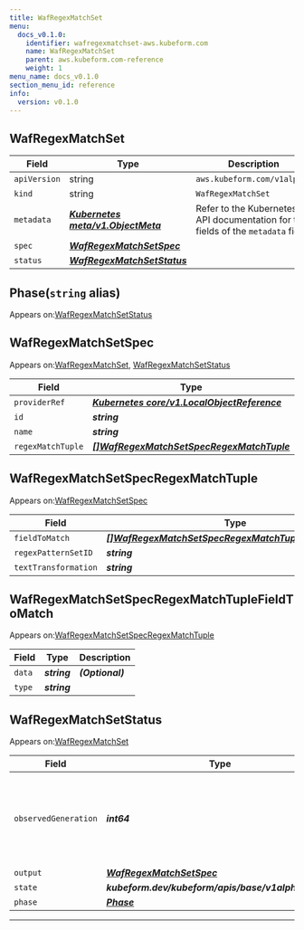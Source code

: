 ```yaml
---
title: WafRegexMatchSet
menu:
  docs_v0.1.0:
    identifier: wafregexmatchset-aws.kubeform.com
    name: WafRegexMatchSet
    parent: aws.kubeform.com-reference
    weight: 1
menu_name: docs_v0.1.0
section_menu_id: reference
info:
  version: v0.1.0
---
```


## WafRegexMatchSet
| Field | Type | Description |
| ------ | ----- | ----------- |
| `apiVersion` | string | `aws.kubeform.com/v1alpha1` |
|    `kind` | string | `WafRegexMatchSet` |
| `metadata` | ***[Kubernetes meta/v1.ObjectMeta](https://kubernetes.io/docs/reference/generated/kubernetes-api/v1.13/#objectmeta-v1-meta)***|Refer to the Kubernetes API documentation for the fields of the `metadata` field.|
| `spec` | ***[WafRegexMatchSetSpec](#wafregexmatchsetspec)***||
| `status` | ***[WafRegexMatchSetStatus](#wafregexmatchsetstatus)***||
## Phase(`string` alias)

Appears on:[WafRegexMatchSetStatus](#wafregexmatchsetstatus)

## WafRegexMatchSetSpec

Appears on:[WafRegexMatchSet](#wafregexmatchset), [WafRegexMatchSetStatus](#wafregexmatchsetstatus)

| Field | Type | Description |
| ------ | ----- | ----------- |
| `providerRef` | ***[Kubernetes core/v1.LocalObjectReference](https://kubernetes.io/docs/reference/generated/kubernetes-api/v1.13/#localobjectreference-v1-core)***||
| `id` | ***string***||
| `name` | ***string***||
| `regexMatchTuple` | ***[[]WafRegexMatchSetSpecRegexMatchTuple](#wafregexmatchsetspecregexmatchtuple)***| ***(Optional)*** |
## WafRegexMatchSetSpecRegexMatchTuple

Appears on:[WafRegexMatchSetSpec](#wafregexmatchsetspec)

| Field | Type | Description |
| ------ | ----- | ----------- |
| `fieldToMatch` | ***[[]WafRegexMatchSetSpecRegexMatchTupleFieldToMatch](#wafregexmatchsetspecregexmatchtuplefieldtomatch)***||
| `regexPatternSetID` | ***string***||
| `textTransformation` | ***string***||
## WafRegexMatchSetSpecRegexMatchTupleFieldToMatch

Appears on:[WafRegexMatchSetSpecRegexMatchTuple](#wafregexmatchsetspecregexmatchtuple)

| Field | Type | Description |
| ------ | ----- | ----------- |
| `data` | ***string***| ***(Optional)*** |
| `type` | ***string***||
## WafRegexMatchSetStatus

Appears on:[WafRegexMatchSet](#wafregexmatchset)

| Field | Type | Description |
| ------ | ----- | ----------- |
| `observedGeneration` | ***int64***| ***(Optional)*** Resource generation, which is updated on mutation by the API Server.|
| `output` | ***[WafRegexMatchSetSpec](#wafregexmatchsetspec)***| ***(Optional)*** |
| `state` | ***kubeform.dev/kubeform/apis/base/v1alpha1.State***| ***(Optional)*** |
| `phase` | ***[Phase](#phase)***| ***(Optional)*** |
---
